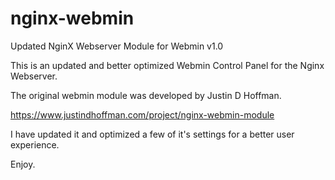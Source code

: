 # nginx-webmin
Updated NginX Webserver Module for Webmin v1.0

This is an updated and better optimized Webmin Control Panel for the Nginx Webserver.

The original webmin module was developed by Justin D Hoffman.

https://www.justindhoffman.com/project/nginx-webmin-module

I have updated it and optimized a few of it's settings for a better user experience.

Enjoy.

